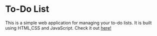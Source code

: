 # To-Do List

This is a simple web application for managing your to-do lists. It is built using HTML,CSS and JavaScript. 
Check it out [here!](http://127.0.0.1:5500/anisha_codess/webdev.html/index.html)

